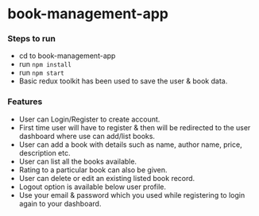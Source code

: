 # book-management-app

### Steps to run
- cd to book-management-app
- run `npm install`
- run `npm start`
- Basic redux toolkit has been used to save the user & book data.

### Features
- User can Login/Register to create account.
- First time user will have to register & then will be redirected to the user dashboard where use can add/list books.
- User can add a book with details such as name, author name, price, description etc.
- User can list all the books available.
- Rating to a particular book can also be given.
- User can delete or edit an existing listed book record.
- Logout option is available below user profile.
- Use your email & password which you used while registering to login again to your dashboard.


